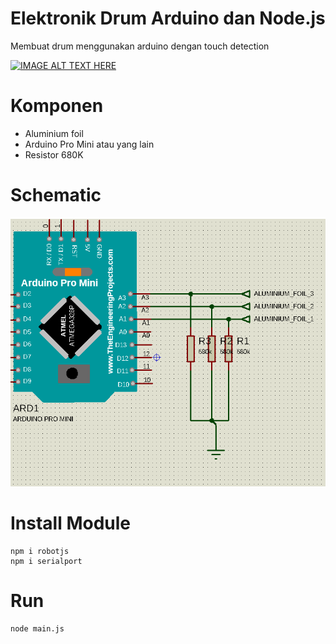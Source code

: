 # Elektronik Drum Arduino dan Node.js
Membuat drum menggunakan arduino dengan touch detection

[![IMAGE ALT TEXT HERE](https://img.youtube.com/vi/PPhpsVW-YQk/0.jpg)](https://www.youtube.com/watch?v=PPhpsVW-YQk)

# Komponen
- Aluminium foil
- Arduino Pro Mini atau yang lain
- Resistor 680K

# Schematic

![IMAGE Alt schematic elektronik drum](schematic.png?raw=true "Title")

# Install Module

```
npm i robotjs
npm i serialport
```

# Run
```
node main.js
```